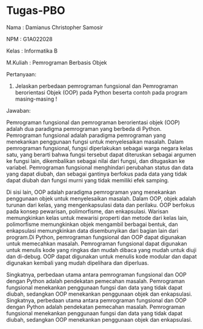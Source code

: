 # Tugas-PBO
Nama      : Damianus Christopher Samosir 

NPM       : G1A022028

Kelas     : Informatika B

M.Kuliah  : Pemrograman Berbasis Objek

Pertanyaan:
1.	Jelaskan perbedaan pemrograman fungsional dan Pemrograman berorientasi Objek (OOP) pada Python beserta contoh pada program masing-masing !

Jawaban:

Pemrograman fungsional dan pemrograman berorientasi objek (OOP) adalah dua paradigma pemrograman yang berbeda di Python. Pemrograman fungsional adalah paradigma pemrograman yang menekankan penggunaan fungsi untuk menyelesaikan masalah. Dalam pemrograman fungsional, fungsi diperlakukan sebagai warga negara kelas satu, yang berarti bahwa fungsi tersebut dapat diteruskan sebagai argumen ke fungsi lain, dikembalikan sebagai nilai dari fungsi, dan ditugaskan ke variabel. Pemrograman fungsional menghindari perubahan status dan data yang dapat diubah, dan sebagai gantinya berfokus pada data yang tidak dapat diubah dan fungsi murni yang tidak memiliki efek samping.

Di sisi lain, OOP adalah paradigma pemrograman yang menekankan penggunaan objek untuk menyelesaikan masalah. Dalam OOP, objek adalah turunan dari kelas, yang mengenkapsulasi data dan perilaku. OOP berfokus pada konsep pewarisan, polimorfisme, dan enkapsulasi. Warisan memungkinkan kelas untuk mewarisi properti dan metode dari kelas lain, polimorfisme memungkinkan objek mengambil berbagai bentuk, dan enkapsulasi memungkinkan data disembunyikan dari bagian lain dari program.Di Python, pemrograman fungsional dan OOP dapat digunakan untuk memecahkan masalah. Pemrograman fungsional dapat digunakan untuk menulis kode yang ringkas dan mudah dibaca yang mudah untuk diuji dan di-debug. OOP dapat digunakan untuk menulis kode modular dan dapat digunakan kembali yang mudah dipelihara dan diperluas.

Singkatnya, perbedaan utama antara pemrograman fungsional dan OOP dengan Python adalah pendekatan pemecahan masalah. Pemrograman fungsional menekankan penggunaan fungsi dan data yang tidak dapat diubah, sedangkan OOP menekankan penggunaan objek dan enkapsulasi. Singkatnya, perbedaan utama antara pemrograman fungsional dan OOP dengan Python adalah pendekatan pemecahan masalah. Pemrograman fungsional menekankan penggunaan fungsi dan data yang tidak dapat diubah, sedangkan OOP menekankan penggunaan objek dan enkapsulasi. 

